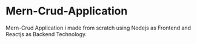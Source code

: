 # Mern-Crud-Application
Mern-Crud Application i made from scratch using Nodejs as Frontend and Reactjs as Backend Technology.
